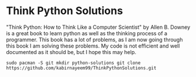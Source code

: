 # Think Python Solutions
"Think Python: How to Think Like a Computer Scientist" by Allen B. Downey is a great book to learn python as well as the thinking process of a programmer. This book has a lot of problems, as I am now going through this book I am solving these problems. My code is not efficient and well documented as it should be, but I hope this may help. 

`sudo pacman -S git
mkdir python-solutions
git clone https://github.com/kabirnayeem99/ThinkPythonSolutions.git`
